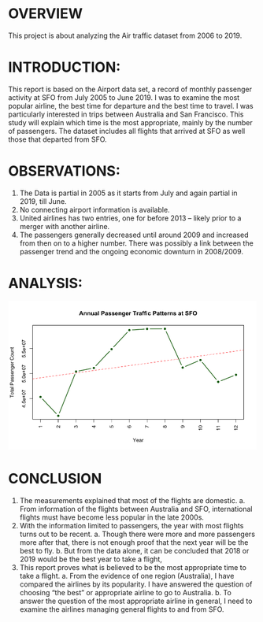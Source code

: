# OVERVIEW
This project is about analyzing the Air traffic dataset from 2006 to 2019.

# INTRODUCTION:
This report is based on the Airport data set, a record of monthly passenger activity at SFO from July 2005 to June 2019. I was to examine the most popular airline, the best time for departure and the best time to travel.  I was particularly interested in trips between Australia and San Francisco. This study will explain which time is the most appropriate, mainly by the number of passengers. The dataset includes all flights that arrived at SFO as well those that departed from SFO. 

# OBSERVATIONS:
1.	The Data is partial in 2005 as it starts from July and again partial in 2019, till June. 
2.	No connecting airport information is available. 
3.	United airlines has two entries, one for before 2013 – likely prior to a merger with another airline.
4.	The passengers generally decreased until around 2009 and increased from then on to a higher number. There was possibly a link between the passenger trend and the ongoing economic downturn in 2008/2009.

# ANALYSIS:

![Overall Traffic at SFO](charts/02_seasonal_patterns.png)

# CONCLUSION
1.	The measurements explained that most of the flights are domestic.
a.	From information of the flights between Australia and SFO, international flights must have become less popular in the late 2000s.  
2.	With the information limited to passengers, the year with most flights turns out to be recent.
a.	Though there were more and more passengers more after that, there is not enough proof that the next year will be the best to fly.
b.	But from the data alone, it can be concluded that 2018 or 2019 would be the best year to take a flight,
3.	This report proves what is believed to be the most appropriate time to take a flight.
a.	From the evidence of one region (Australia), I have compared the airlines by its popularity. I have answered the question of choosing “the best” or appropriate airline to go to Australia. 
b.	To answer the question of the most appropriate airline in general, I need to examine the airlines managing general flights to and from SFO.
